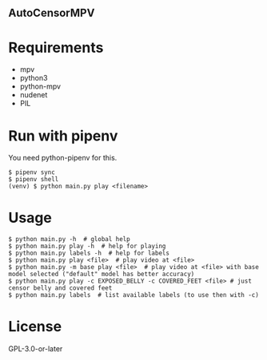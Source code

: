 AutoCensorMPV
-------------

# Requirements
- mpv
- python3
- python-mpv
- nudenet
- PIL

# Run with pipenv
You need python-pipenv for this.

```shell
$ pipenv sync
$ pipenv shell
(venv) $ python main.py play <filename>
```


# Usage
```shell
$ python main.py -h  # global help
$ python main.py play -h  # help for playing
$ python main.py labels -h  # help for labels
$ python main.py play <file>  # play video at <file>
$ python main.py -m base play <file>  # play video at <file> with base model selected ("default" model has better accuracy)
$ python main.py play -c EXPOSED_BELLY -c COVERED_FEET <file> # just censor belly and covered feet
$ python main.py labels  # list available labels (to use then with -c)
```

# License
GPL-3.0-or-later
